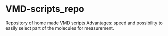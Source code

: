 # VMD-scripts_repo
Repository of home made VMD scripts
Advantages: speed and possibility to easily select part of the molecules for measurement.


